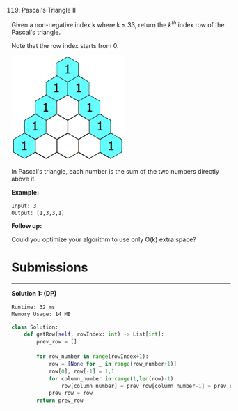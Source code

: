 119. Pascal's Triangle II

Given a non-negative index k where k ≤ 33, return the $k^{th}$ index row of the Pascal's triangle.

Note that the row index starts from 0.

![PascalTriangleAnimated2](img/119_PascalTriangleAnimated2.gif)

In Pascal's triangle, each number is the sum of the two numbers directly above it.

**Example:**
```
Input: 3
Output: [1,3,3,1]
```

**Follow up:**

Could you optimize your algorithm to use only O(k) extra space?

# Submissions
---
**Solution 1: (DP)**
```
Runtime: 32 ms
Memory Usage: 14 MB
```
```python
class Solution:
    def getRow(self, rowIndex: int) -> List[int]:
        prev_row = []
        
        for row_number in range(rowIndex+1):
            row = [None for _ in range(row_number+1)]
            row[0], row[-1] = 1,1
            for column_number in range(1,len(row)-1):
                row[column_number] = prev_row[column_number-1] + prev_row[column_number]
            prev_row = row
        return prev_row
```
